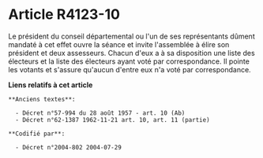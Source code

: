 # Article R4123-10

Le président du conseil départemental ou l'un de ses représentants dûment mandaté à cet effet ouvre la séance et invite
l'assemblée à élire son président et deux assesseurs. Chacun d'eux a à sa disposition une liste des électeurs et la liste des
électeurs ayant voté par correspondance. Il pointe les votants et s'assure qu'aucun d'entre eux n'a voté par correspondance.

**Liens relatifs à cet article**

	**Anciens textes**:

	  - Décret n°57-994 du 28 août 1957 - art. 10 (Ab)
	  - Décret n°62-1387 1962-11-21 art. 10, art. 11 (partie)

	**Codifié par**:

	  - Décret n°2004-802 2004-07-29
